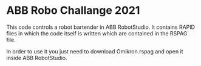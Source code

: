 # ABB Robo Challange 2021

 This code controls a robot bartender in ABB RobotStudio. It contains RAPID files in which the code itself is written which are contained in the RSPAG file.  

 In order to use it you just need to download Omikron.rspag and open it inside ABB RobotStudio.
